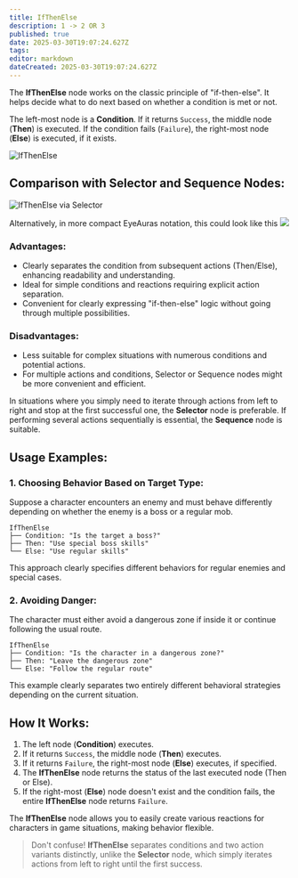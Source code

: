 ```yaml
---
title: IfThenElse
description: 1 -> 2 OR 3
published: true
date: 2025-03-30T19:07:24.627Z
tags: 
editor: markdown
dateCreated: 2025-03-30T19:07:24.627Z
---
```


The **IfThenElse** node works on the classic principle of "if-then-else". It helps decide what to do next based on whether a condition is met or not.

The left-most node is a **Condition**. If it returns `Success`, the middle node (**Then**) is executed. If the condition fails (`Failure`), the right-most node (**Else**) is executed, if it exists.

![IfThenElse](https://s3.eyeauras.net/media/2025/03/NVIDIA_Overlay_CSBaIFoJJPCR9f6p.png)

## Comparison with Selector and Sequence Nodes:

![IfThenElse via Selector](https://s3.eyeauras.net/media/2025/03/NVIDIA_Overlay_ccGKJyQMUxAsLe2c.png)

Alternatively, in more compact EyeAuras notation, this could look like this
![](https://s3.eyeauras.net/media/2025/03/NVIDIA_Overlay_pcWHNBqeobgqgrd0.png)

### Advantages:
- Clearly separates the condition from subsequent actions (Then/Else), enhancing readability and understanding.
- Ideal for simple conditions and reactions requiring explicit action separation.
- Convenient for clearly expressing "if-then-else" logic without going through multiple possibilities.

### Disadvantages:
- Less suitable for complex situations with numerous conditions and potential actions.
- For multiple actions and conditions, Selector or Sequence nodes might be more convenient and efficient.

In situations where you simply need to iterate through actions from left to right and stop at the first successful one, the **Selector** node is preferable. If performing several actions sequentially is essential, the **Sequence** node is suitable.

## Usage Examples:

### 1. Choosing Behavior Based on Target Type:

Suppose a character encounters an enemy and must behave differently depending on whether the enemy is a boss or a regular mob.

```
IfThenElse
├── Condition: "Is the target a boss?"
├── Then: "Use special boss skills"
└── Else: "Use regular skills"
```

This approach clearly specifies different behaviors for regular enemies and special cases.

### 2. Avoiding Danger:

The character must either avoid a dangerous zone if inside it or continue following the usual route.

```
IfThenElse
├── Condition: "Is the character in a dangerous zone?"
├── Then: "Leave the dangerous zone"
└── Else: "Follow the regular route"
```

This example clearly separates two entirely different behavioral strategies depending on the current situation.

## How It Works:

1. The left node (**Condition**) executes.
2. If it returns `Success`, the middle node (**Then**) executes.
3. If it returns `Failure`, the right-most node (**Else**) executes, if specified.
4. The **IfThenElse** node returns the status of the last executed node (Then or Else).
5. If the right-most (**Else**) node doesn't exist and the condition fails, the entire **IfThenElse** node returns `Failure`.

The **IfThenElse** node allows you to easily create various reactions for characters in game situations, making behavior flexible.

> Don't confuse! **IfThenElse** separates conditions and two action variants distinctly, unlike the **Selector** node, which simply iterates actions from left to right until the first success.